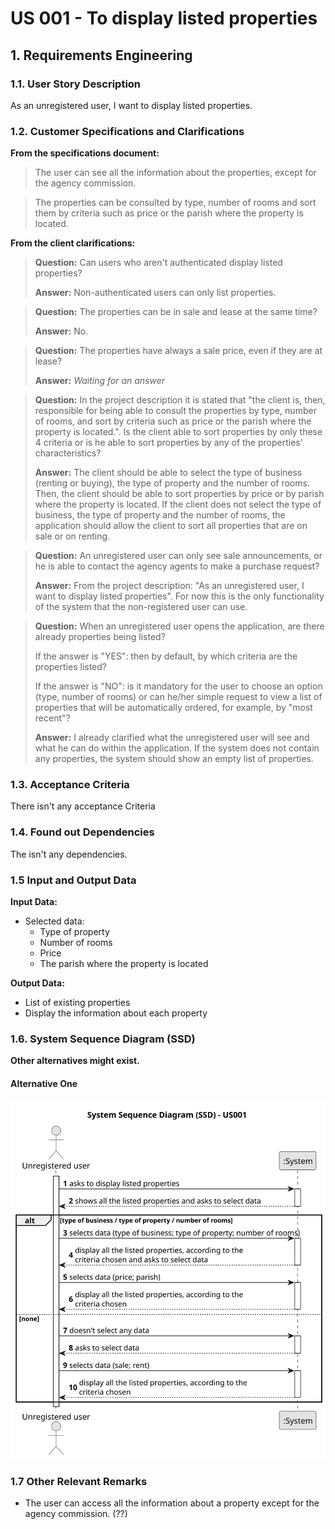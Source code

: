 # US 001 - To display listed properties 

## 1. Requirements Engineering


### 1.1. User Story Description


As an unregistered user, I want to display listed properties.



### 1.2. Customer Specifications and Clarifications 


**From the specifications document:**

>   The user can see all the information about the properties, except for the agency commission.

>	The properties can be consulted by type, number of rooms and sort them by criteria such as price or the parish where the property is located.



**From the client clarifications:**

> **Question:** Can users who aren't authenticated display listed properties?
>  
> **Answer:** Non-authenticated users can only list properties.


> **Question:** The properties can be in sale and lease at the same time?
>  
> **Answer:** No.
 

> **Question:** The properties have always a sale price, even if they are at lease?
>
> **Answer:** *Waiting for an answer*


> **Question:** In the project description it is stated that "the client is, then, responsible for being able to consult the properties by type, number of rooms, and sort by criteria such as price or the parish where the property is located.". Is the client able to sort properties by only these 4 criteria or is he able to sort properties by any of the properties' characteristics?
>
> **Answer:** The client should be able to select the type of business (renting or buying), the type of property and the number of rooms. Then, the client should be able to sort properties by price or by parish where the property is located.
If the client does not select the type of business, the type of property and the number of rooms, the application should allow the client to sort all properties that are on sale or on renting.


> **Question:** An unregistered user can only see sale announcements, or he is able to contact the agency agents to make a purchase request?
>
> **Answer:** From the project description: "As an unregistered user, I want to display listed properties". For now this is the only functionality of the system that the non-registered user can use.


> **Question:** When an unregistered user opens the application, are there already properties being listed? 
> 
>If the answer is "YES": then by default, by which criteria are the properties listed?
>
>If the answer is "NO": is it mandatory for the user to choose an option (type, number of rooms) or can he/her simple request to view a list of properties that will be automatically ordered, for example, by "most recent"?
>
>
> **Answer:** I already clarified what the unregistered user will see and what he can do within the application. If the system does not contain any properties, the system should show an empty list of properties.


### 1.3. Acceptance Criteria


There isn't any acceptance Criteria


### 1.4. Found out Dependencies


The isn't any dependencies.


### 1.5 Input and Output Data


**Input Data:**
	
* Selected data:
	* Type of property
    * Number of rooms
    * Price
    * The parish where the property is located


**Output Data:**

* List of existing properties
* Display the information about each property


### 1.6. System Sequence Diagram (SSD)

**Other alternatives might exist.**

#### Alternative One

![System Sequence Diagram](svg/us001-system-sequence-diagram.svg)

### 1.7 Other Relevant Remarks

* The user can access all the information about a property except for the agency commission. (??)